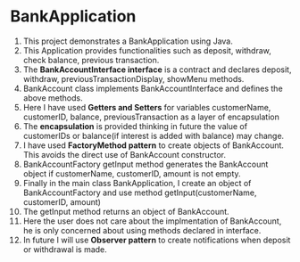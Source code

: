 # BankApplication
1. This project demonstrates a BankApplication using Java.
2. This Application provides functionalities such as deposit, withdraw, check balance, previous transaction.
3. The **BankAccountInterface interface** is a contract and declares deposit, withdraw, previousTransactionDisplay, showMenu methods.
4. BankAccount class implements BankAccountInterface and defines the above methods.
5. Here I have used **Getters and Setters** for variables customerName, customerID, balance, previousTransaction as a layer of encapsulation
6. The **encapsulation** is provided thinking in future the value of customerIDs or balance(if interest is added with balance) may change.
7. I have used **FactoryMethod pattern** to create objects of BankAccount. This avoids the direct use of BankAccount constructor.
8. BankAccountFactory getInput method generates the BankAccount object if customerName, customerID, amount is not empty.
9. Finally in the main class BankApplication, I create an object of BankAccountFactory and use method getInput(customerName, customerID, amount)
10. The getInput method returns an object of BankAccount.
11. Here the user does not care about the implmentation of BankAccount, he is only concerned about using methods declared in interface.
12. In future I will use **Observer pattern** to create notifications when deposit or withdrawal is made.
